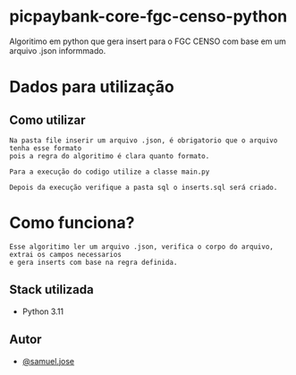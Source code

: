 # picpaybank-core-fgc-censo-python

Algoritimo em python que gera insert para o FGC CENSO com base em um arquivo .json informmado.


# Dados para utilização

## Como utilizar

```
Na pasta file inserir um arquivo .json, é obrigatorio que o arquivo tenha esse formato
pois a regra do algoritimo é clara quanto formato.

Para a execução do codigo utilize a classe main.py

Depois da execução verifique a pasta sql o inserts.sql será criado.

```

# Como funciona?

```
Esse algoritimo ler um arquivo .json, verifica o corpo do arquivo, extrai os campos necessarios
e gera inserts com base na regra definida.
```

## Stack utilizada

- Python 3.11

## Autor

- [@samuel.jose](https://github.com/SamuelOOriginal)
